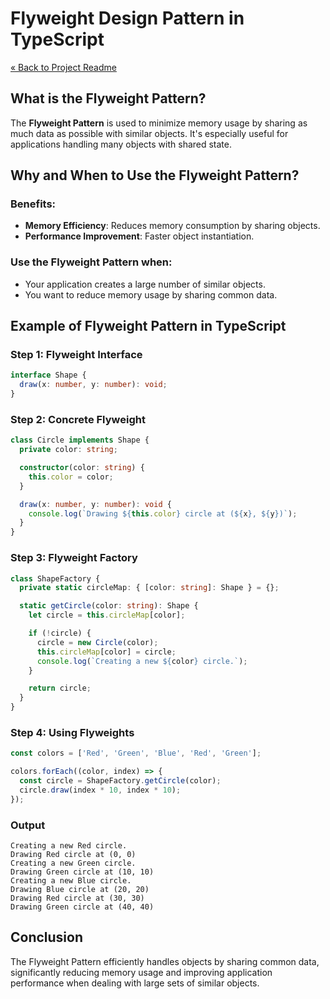 # Flyweight Design Pattern in TypeScript

[« Back to Project Readme](https://github.com/adamrichardturner/design-patterns/blob/main/README.md)

## What is the Flyweight Pattern?

The **Flyweight Pattern** is used to minimize memory usage by sharing as much data as possible with similar objects. It's especially useful for applications handling many objects with shared state.

## Why and When to Use the Flyweight Pattern?

### Benefits:
- **Memory Efficiency**: Reduces memory consumption by sharing objects.
- **Performance Improvement**: Faster object instantiation.

### Use the Flyweight Pattern when:
- Your application creates a large number of similar objects.
- You want to reduce memory usage by sharing common data.

## Example of Flyweight Pattern in TypeScript

### Step 1: Flyweight Interface

```typescript
interface Shape {
  draw(x: number, y: number): void;
}
```

### Step 2: Concrete Flyweight

```typescript
class Circle implements Shape {
  private color: string;

  constructor(color: string) {
    this.color = color;
  }

  draw(x: number, y: number): void {
    console.log(`Drawing ${this.color} circle at (${x}, ${y})`);
  }
}
```

### Step 3: Flyweight Factory

```typescript
class ShapeFactory {
  private static circleMap: { [color: string]: Shape } = {};

  static getCircle(color: string): Shape {
    let circle = this.circleMap[color];

    if (!circle) {
      circle = new Circle(color);
      this.circleMap[color] = circle;
      console.log(`Creating a new ${color} circle.`);
    }

    return circle;
  }
}
```

### Step 4: Using Flyweights

```typescript
const colors = ['Red', 'Green', 'Blue', 'Red', 'Green'];

colors.forEach((color, index) => {
  const circle = ShapeFactory.getCircle(color);
  circle.draw(index * 10, index * 10);
});
```

### Output
```
Creating a new Red circle.
Drawing Red circle at (0, 0)
Creating a new Green circle.
Drawing Green circle at (10, 10)
Creating a new Blue circle.
Drawing Blue circle at (20, 20)
Drawing Red circle at (30, 30)
Drawing Green circle at (40, 40)
```

## Conclusion

The Flyweight Pattern efficiently handles objects by sharing common data, significantly reducing memory usage and improving application performance when dealing with large sets of similar objects.